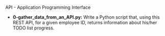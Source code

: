 API - Application Programming Interface
- **0-gather_data_from_an_API.py:** Write a Python script that, using this REST API, for a given employee ID, returns information about his/her TODO list progress.
